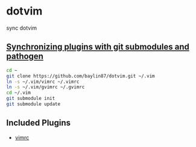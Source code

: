 # dotvim
sync dotvim

## [Synchronizing plugins with git submodules and pathogen](http://vimcasts.org/episodes/synchronizing-plugins-with-git-submodules-and-pathogen/)

```bash
cd ~
git clone https://github.com/baylin87/dotvim.git ~/.vim
ln -s ~/.vim/vimrc ~/.vimrc
ln -s ~/.vim/gvimrc ~/.gvimrc
cd ~/.vim
git submodule init
git submodule update
```

## Included Plugins

- [vimrc](https://github.com/amix/vimrc)


